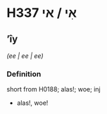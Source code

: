 # H337 אִי / אי

## ʼîy

_(ee | ee | ee)_

### Definition

short from H0188; alas!; woe; inj

- alas!, woe!
